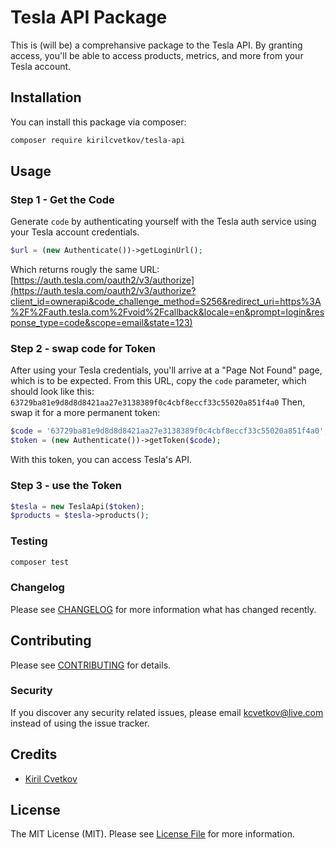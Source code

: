 # Tesla API Package

This is (will be) a comprehansive package to the Tesla API. By granting access, you'll be able to access products, metrics, and more from your Tesla account.

## Installation

You can install this package via composer:

```bash
composer require kirilcvetkov/tesla-api
```

## Usage

### Step 1 - Get the Code
Generate `code` by authenticating yourself with the Tesla auth service using your Tesla account credentials.

```php
$url = (new Authenticate())->getLoginUrl();
```

Which returns rougly the same URL: [https://auth.tesla.com/oauth2/v3/authorize](https://auth.tesla.com/oauth2/v3/authorize?client_id=ownerapi&code_challenge_method=S256&redirect_uri=https%3A%2F%2Fauth.tesla.com%2Fvoid%2Fcallback&locale=en&prompt=login&response_type=code&scope=email&state=123)

### Step 2 - swap code for Token
After using your Tesla credentials, you'll arrive at a "Page Not Found" page, which is to be expected.
From this URL, copy the `code` parameter, which should look like this: `63729ba81e9d8d8d8421aa27e3138389f0c4cbf8eccf33c55020a851f4a0`
Then, swap it for a more permanent token:

```php
$code = '63729ba81e9d8d8d8421aa27e3138389f0c4cbf8eccf33c55020a851f4a0';
$token = (new Authenticate())->getToken($code);
```

With this token, you can access Tesla's API.

### Step 3 - use the Token

```php
$tesla = new TeslaApi($token);
$products = $tesla->products();
```

### Testing

```bash
composer test
```

### Changelog

Please see [CHANGELOG](CHANGELOG.md) for more information what has changed recently.

## Contributing

Please see [CONTRIBUTING](CONTRIBUTING.md) for details.

### Security

If you discover any security related issues, please email kcvetkov@live.com instead of using the issue tracker.

## Credits

-   [Kiril Cvetkov](https://github.com/kirilcvetkov)

## License

The MIT License (MIT). Please see [License File](LICENSE.md) for more information.
